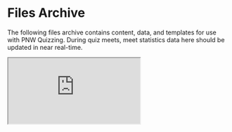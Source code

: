 <!--% hide_header_photo -->

# Files Archive

The following files archive contains content, data, and templates for use with
PNW Quizzing. During quiz meets, meet statistics data here should be updated in
near real-time.

<iframe
    src="https://drive.google.com/embeddedfolderview?id=1CaCAljxTWHC-5pfW5DHtHdoJsYe2LdLP#list"
    class="google_drive"></iframe>
